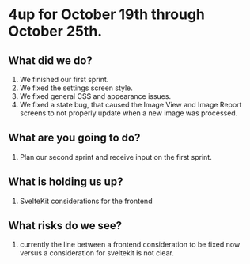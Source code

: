 # 4up for October 19th through October 25th.
 
## What did we do?
1. We finished our first sprint.
2. We fixed the settings screen style.
3. We fixed general CSS and appearance issues.
4. We fixed a state bug, that caused the Image View and Image Report screens to not properly update when a new image was processed.

## What are you going to do?
1. Plan our second sprint and receive input on the first sprint.

## What is holding us up?
1. SvelteKit considerations for the frontend

## What risks do we see?
1. currently the line between a frontend consideration to be fixed now versus a consideration for sveltekit is not clear.

